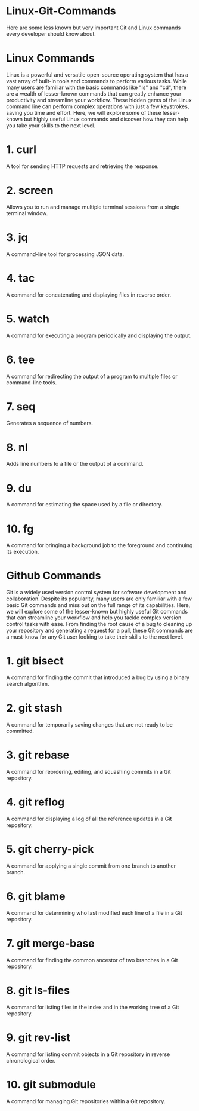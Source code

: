 # Linux-Git-Commands
Here are some less known but very important Git and Linux commands every developer should know about.
# Linux Commands 
Linux is a powerful and versatile open-source operating system that has a vast array of built-in tools and commands to perform various tasks. While many users are familiar with the basic commands like "ls" and "cd", there are a wealth of lesser-known commands that can greatly enhance your productivity and streamline your workflow. These hidden gems of the Linux command line can perform complex operations with just a few keystrokes, saving you time and effort. Here, we will explore some of these lesser-known but highly useful Linux commands and discover how they can help you take your skills to the next level.
# 1. curl
A tool for sending HTTP requests and retrieving the response.
# 2. screen
Allows you to run and manage multiple terminal sessions from a single terminal window.
# 3. jq
A command-line tool for processing JSON data.
# 4. tac
A command for concatenating and displaying files in reverse order.
# 5. watch
A command for executing a program periodically and displaying the output.
# 6. tee
A command for redirecting the output of a program to multiple files or command-line tools.
# 7. seq
Generates a sequence of numbers.
# 8. nl
Adds line numbers to a file or the output of a command.
# 9. du
A command for estimating the space used by a file or directory.
# 10. fg
A command for bringing a background job to the foreground and continuing its execution.

# Github Commands
Git is a widely used version control system for software development and collaboration. Despite its popularity, many users are only familiar with a few basic Git commands and miss out on the full range of its capabilities. Here, we will explore some of the lesser-known but highly useful Git commands that can streamline your workflow and help you tackle complex version control tasks with ease. From finding the root cause of a bug to cleaning up your repository and generating a request for a pull, these Git commands are a must-know for any Git user looking to take their skills to the next level.

# 1. git bisect
A command for finding the commit that introduced a bug by using a binary search algorithm.
# 2. git stash
A command for temporarily saving changes that are not ready to be committed.
# 3. git rebase
A command for reordering, editing, and squashing commits in a Git repository.
# 4. git reflog
A command for displaying a log of all the reference updates in a Git repository.
# 5. git cherry-pick
A command for applying a single commit from one branch to another branch.
# 6. git blame
A command for determining who last modified each line of a file in a Git repository.
# 7. git merge-base
A command for finding the common ancestor of two branches in a Git repository.
# 8. git ls-files
A command for listing files in the index and in the working tree of a Git repository.
# 9. git rev-list
A command for listing commit objects in a Git repository in reverse chronological order.
# 10. git submodule
A command for managing Git repositories within a Git repository.
